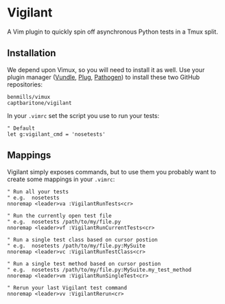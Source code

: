 # Vigilant

A Vim plugin to quickly spin off asynchronous Python tests in a Tmux split.

## Installation

We depend upon Vimux, so you will need to install it as well. Use your plugin
manager ([Vundle](https://github.com/gmarik/Vundle.vim),
[Plug](https://github.com/junegunn/vim-plug),
[Pathogen](https://github.com/tpope/vim-pathogen)) to install these two GitHub
repositories:

    benmills/vimux
    captbaritone/vigilant

In your `.vimrc` set the script you use to run your tests:

    " Default
    let g:vigilant_cmd = 'nosetests'


## Mappings

Vigilant simply exposes commands, but to use them you probably want to create
some mappings in your `.vimrc`:

    " Run all your tests
    " e.g.  nosetests
    nnoremap <leader>va :VigilantRunTests<cr>

    " Run the currently open test file
    " e.g.  nosetests /path/to/my/file.py
    nnoremap <leader>vf :VigilantRunCurrentTests<cr>

    " Run a single test class based on cursor postion
    " e.g.  nosetests /path/to/my/file.py:MySuite
    nnoremap <leader>vc :VigilantRunTestClass<cr>

    " Run a single test method based on cursor postion
    " e.g.  nosetests /path/to/my/file.py:MySuite.my_test_method
    nnoremap <leader>vm :VigilantRunSingleTest<cr>

    " Rerun your last Vigilant test command
    nnoremap <leader>vv :VigilantRerun<cr>
